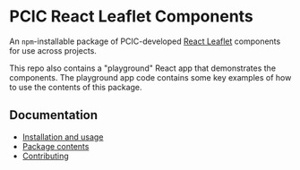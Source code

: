 # PCIC React Leaflet Components

An `npm`-installable package of PCIC-developed
[React Leaflet](https://react-leaflet.js.org/en)
components for use across projects.

This repo also contains a "playground" React app that demonstrates the
components. The playground app code contains some key examples of how to
use the contents of this package.

## Documentation

- [Installation and usage](docs/installation.md)
- [Package contents](docs/package-contents.md)
- [Contributing](docs/contributing.md)

